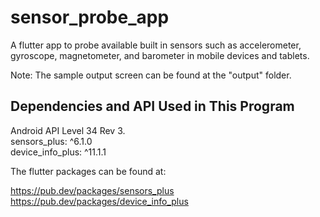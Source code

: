 # sensor_probe_app

A flutter app to probe available built in sensors such as accelerometer, gyroscope, magnetometer, and barometer in mobile devices and tablets.

Note: The sample output screen can be found at the "output" folder.

## Dependencies and API Used in This Program

Android API Level 34 Rev 3.</br>
sensors_plus: ^6.1.0 </br>
device_info_plus: ^11.1.1 </br>

The flutter packages can be found at:

https://pub.dev/packages/sensors_plus </br>
https://pub.dev/packages/device_info_plus
